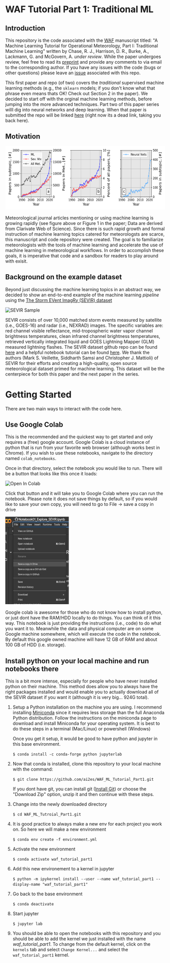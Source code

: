 # WAF Tutorial Part 1: Traditional ML 

## Introduction 
This repository is the code associated with the [WAF](https://journals.ametsoc.org/view/journals/wefo/wefo-overview.xml) manuscript titled: "A Machine Learning Tutorial for Operational Meteorology, Part I: Traditional Machine Learning" written by Chase, R. J., Harrison, D. R., Burke, A., Lackmann, G. and McGovern, A. *under review*. While the paper undergoes review, feel free to read its [preprint](https://arxiv.org/abs/2204.07492) and provide any comments to via email to the corresponding author. If you have any issues with the code (bugs or other questions) please leave an [issue](https://github.com/ai2es/WAF_ML_Tutorial_Part1/issues) associated with this repo.

This first paper and repo (of two) covers the *traditional* supervised machine learning methods (e.g., the ```sklearn``` models; if you don't know what that phrase even means thats OK! Check out Section 2 in the paper). We decided to start off with the orginal machine learning methods, before jumping into the more advanced techniques. Part two of this paper series willl dig into neural networks and deep learning. When that paper is submitted the repo will be linked [here](#) (right now its a dead link, taking you back here).

## Motivation

 <img src="images/webofscience_fig.png" width="600" height="200" class="center" />

Meteorological journal articles mentioning or using machine learning is growing rapidly (see figure above or Figure 1 in the paper; Data are derived from Clarivate Web of Science). Since there is such rapid growth and formal instruction of machine learning topics catered for meteorologsts are scarce, this manuscript and code repository were created. The goal is to familiarize meteorologists with the tools of machine learning and accelerate the use of machine learning in meteorological workflows. In order to accomplish these goals, it is imperative that code and a sandbox for readers to play around with exisit. 

## Background on the example dataset

Beyond just discussing the machine learning topics in an abstract way, we decided to show an end-to-end example of the machine learning *pipeline* using the [The Storm EVent ImagRy (SEVIR) dataset](https://proceedings.neurips.cc/paper/2020/file/fa78a16157fed00d7a80515818432169-Paper.pdf)

![SEVIR Sample](https://github.com/MIT-AI-Accelerator/eie-sevir/blob/master/examples/tutorial_img/sevir_sample.gif)

SEVIR consists of over 10,000 matched storm events measured by satellite (i.e., GOES-16) and radar (i.e., NEXRAD) images. The specific variables are: red channel visible reflectance, mid-tropospheric water vapor channel brightness temperatures, clean infrared channel brightness temperatures, retrieved vertically integrated liquid and GOES Lightning Mapper (GLM) measured lightning flashes. The SEVIR dataset github repo can be found [here](https://github.com/MIT-AI-Accelerator/eie-sevir) and a helpful notebook tutorial can be found [here](https://nbviewer.jupyter.org/github/MIT-AI-Accelerator/eie-sevir/blob/master/examples/SEVIR_Tutorial.ipynb). We thank the authors (Mark S. Veillette, Siddharth Samsi and Christopher J. Mattioli) of SEVIR for their efforts and creating a high-quality, open source meteorological dataset primed for machine learning. This dataset will be the centerpiece for both this paper and the next paper in the series. 

# Getting Started

There are two main ways to interact with the code here. 

## Use Google Colab 

   This is the recommended and the quickest way to get started and only requires a (free) google account. Google Colab is a cloud instance of python that is run from your favorite web browser (although works best in Chrome). If you wish to use these notebooks, navigate to the directory named ```colab_notebooks```. 
   
   Once in that directory, select the notebook you would like to run. There will be a button that looks like this once it loads: 

   ![Open In Colab](https://colab.research.google.com/assets/colab-badge.svg)

   Click that button and it will take you to Google Colab where you can run the notebook. Please note it does not save things by default, so if you would like to save your own copy, you will need to go to File -> save a copy in drive

   <img src="images/save2drive.png" width="200" height="275" class="center" />


   Google colab is awesome for those who do not know how to install python, or just dont have the RAM/HDD locally to do things. You can think of it this way. This notebook is just providing the instructions (i.e., code) to do what you want it to. Meanwhile the data and physical computer are on some Google machine somewhere, which will execute the code in the notebook. By default this google owned machine will have 12 GB of RAM and about 100 GB of HDD (i.e. storage). 
   
## Install python on your local machine and run notebooks there

   This is a bit more intense, especially for people who have never installed python on their machine. This method does allow you to always have the right packages installed and would enable you to actually download all of the SEVIR dataset if you want it (although it is very big... 924G total). 

   1. Setup a Python installation on the machine you are using. I
   recommend installing [Miniconda](https://docs.conda.io/en/latest/miniconda.html) since
   it requires less storage than the full Anaconda Python distribution. Follow
   the instructions on the miniconda page to download and install Miniconda
   for your operating system. It is best to do these steps in a terminal (Mac/Linux) or powershell (Windows)

      Once you get it setup, it would be good to have python and jupyter in this base environment.

      ``` $ conda install -c conda-forge python jupyterlab ``` 

   2. Now that conda is installed, clone this repository to your local machine with the command:

      ``` $ git clone https://github.com/ai2es/WAF_ML_Tutorial_Part1.git ``` 

      If you dont have git, you can install git ([Install Git](https://git-scm.com/book/en/v2/Getting-Started-Installing-Git)) or choose the "Download Zip" option, unzip it and then continue with these steps. 

   3. Change into the newly downloaded directory 

      ``` $ cd WAF_ML_Tutroial_Part1.git ``` 

   4. It is good practice to always make a new env for each project you work on. So here we will make a new environment  

      ``` $ conda env create -f environment.yml ``` 

   5. Activate the new environment 

      ``` $ conda activate waf_tutorial_part1 ``` 

   6. Add this new environement to a kernel in jupyter 

      ```$ python -m ipykernel install --user --name waf_tutorial_part1 --display-name "waf_tutorial_part1" ```

   7. Go back to the base environment 

      ```$ conda deactivate ``` 

   8. Start jupyter

      ``` $ jupyter lab ``` 

   9. You should be able to open the notebooks with this repository and you should be able to add the kernel we just installed with the name *waf_tutorial_part1*. To change from the default kernel, click on the ```kernels``` tab and select ```Change Kernel...``` and select the ```waf_tutorial_part1``` kernel.  

